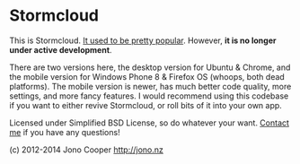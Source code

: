 # Stormcloud
This is Stormcloud. [It used to be pretty popular](http://www.omgubuntu.co.uk/2016/07/revive-stormcloud-typhoon-linux-weather-app). However, **it is no longer under active development**.

There are two versions here, the desktop version for Ubuntu & Chrome, and the mobile version for Windows Phone 8 & Firefox OS (whoops, both dead platforms). The mobile version is newer, has much better code quality, more settings, and more fancy features. I would recommend using this codebase if you want to either revive Stormcloud, or roll bits of it into your own app.

Licensed under Simplified BSD License, so do whatever your want. [Contact me](https://m.me/jonocoopernz) if you have any questions!

(c) 2012-2014 Jono Cooper <http://jono.nz>